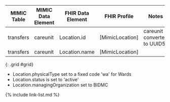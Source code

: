 |MIMIC Table|MIMIC Data Element|FHIR Data Element|FHIR Profile|Notes| 
|---|---|---|---|---|
|transfers|careunit|Location.id|[MimicLocation]|careunit converted to UUID5|
|transfers|careunit|Location.name|[MimicLocation]||
{: .grid #grid}

* Location.physicalType set to a fixed code 'wa' for Wards
* Location.status is set to 'active'
* Location.managingOrganization set to BIDMC

{% include link-list.md %}
